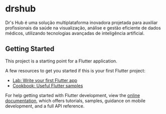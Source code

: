 # drshub

Dr's Hub é uma solução multiplataforma inovadora projetada para auxiliar profissionais da saúde na visualização, análise e gestão eficiente de dados médicos, utilizando tecnologias avançadas de inteligência artificial.

## Getting Started

This project is a starting point for a Flutter application.

A few resources to get you started if this is your first Flutter project:

- [Lab: Write your first Flutter app](https://docs.flutter.dev/get-started/codelab)
- [Cookbook: Useful Flutter samples](https://docs.flutter.dev/cookbook)

For help getting started with Flutter development, view the
[online documentation](https://docs.flutter.dev/), which offers tutorials,
samples, guidance on mobile development, and a full API reference.
